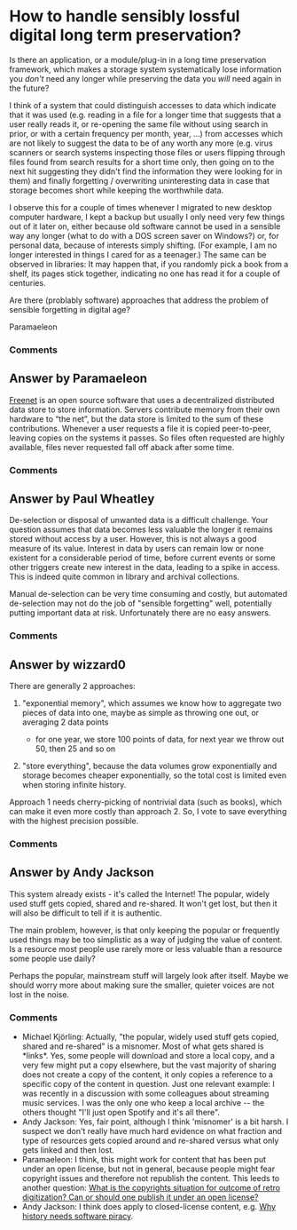 How to handle sensibly lossful digital long term preservation?
=====================
Is there an application, or a module/plug-in in a long time preservation
framework, which makes a storage system systematically lose information
you *don't* need any longer while preserving the data you *will* need
again in the future?

I think of a system that could distinguish accesses to data which
indicate that it was used (e.g. reading in a file for a longer time that
suggests that a user really reads it, or re-opening the same file
without using search in prior, or with a certain frequency per month,
year, ...) from accesses which are not likely to suggest the data to be
of any worth any more (e.g. virus scanners or search systems inspecting
those files or users flipping through files found from search results
for a short time only, then going on to the next hit suggesting they
didn't find the information they were looking for in them) and finally
forgetting / overwriting uninteresting data in case that storage becomes
short while keeping the worthwhile data.

I observe this for a couple of times whenever I migrated to new desktop
computer hardware, I kept a backup but usually I only need very few
things out of it later on, either because old software cannot be used in
a sensible way any longer (what to do with a DOS screen saver on
Windows?) or, for personal data, because of interests simply shifting.
(For example, I am no longer interested in things I cared for as a
teenager.) The same can be observed in libraries: It may happen that, if
you randomly pick a book from a shelf, its pages stick together,
indicating no one has read it for a couple of centuries.

Are there (problably software) approaches that address the problem of
sensible forgetting in digital age?

Paramaeleon

### Comments ###


Answer by Paramaeleon
----------------
[Freenet](http://en.wikipedia.org/wiki/Freenet) is an open source
software that uses a decentralized distributed data store to store
information. Servers contribute memory from their own hardware to “the
net”, but the data store is limited to the sum of these contributions.
Whenever a user requests a file it is copied peer-to-peer, leaving
copies on the systems it passes. So files often requested are highly
available, files never requested fall off aback after some time.

### Comments ###

Answer by Paul Wheatley
----------------
De-selection or disposal of unwanted data is a difficult challenge. Your
question assumes that data becomes less valuable the longer it remains
stored without access by a user. However, this is not always a good
measure of its value. Interest in data by users can remain low or none
existent for a considerable period of time, before current events or
some other triggers create new interest in the data, leading to a spike
in access. This is indeed quite common in library and archival
collections.

Manual de-selection can be very time consuming and costly, but automated
de-selection may not do the job of "sensible forgetting" well,
potentially putting important data at risk. Unfortunately there are no
easy answers.

### Comments ###

Answer by wizzard0
----------------
There are generally 2 approaches:

1.  "exponential memory", which assumes we know how to aggregate two
    pieces of data into one, maybe as simple as throwing one out, or
    averaging 2 data points

    -   for one year, we store 100 points of data, for next year we
        throw out 50, then 25 and so on

2.  "store everything", because the data volumes grow exponentially and
    storage becomes cheaper exponentially, so the total cost is limited
    even when storing infinite history.

Approach 1 needs cherry-picking of nontrivial data (such as books),
which can make it even more costly than approach 2. So, I vote to save
everything with the highest precision possible.

### Comments ###

Answer by Andy Jackson
----------------
This system already exists - it's called the Internet! The popular,
widely used stuff gets copied, shared and re-shared. It won't get lost,
but then it will also be difficult to tell if it is authentic.

The main problem, however, is that only keeping the popular or
frequently used things may be too simplistic as a way of judging the
value of content. Is a resource most people use rarely more or less
valuable than a resource some people use daily?

Perhaps the popular, mainstream stuff will largely look after itself.
Maybe we should worry more about making sure the smaller, quieter voices
are not lost in the noise.

### Comments ###
* Michael Kjörling: Actually, "the popular, widely used stuff gets copied, shared and
re-shared" is a misnomer. Most of what gets shared is \*links\*. Yes,
some people will download and store a local copy, and a very few might
put a copy elsewhere, but the vast majority of sharing does not create a
copy of the content, it only copies a reference to a specific copy of
the content in question. Just one relevant example: I was recently in a
discussion with some colleagues about streaming music services. I was
the only one who keep a local archive -- the others thought "I'll just
open Spotify and it's all there".
* Andy Jackson: Yes, fair point, although I think 'misnomer' is a bit harsh. I suspect
we don't really have much hard evidence on what fraction and type of
resources gets copied around and re-shared versus what only gets linked
and then lost.
* Paramaeleon: I think, this might work for content that has been put under an open
license, but not in general, because people might fear copyright issues
and therefore not republish the content. This leeds to another question:
[What is the copyrights situation for outcome of retro digitization? Can
or should one publish it under an open
license?](http://digitalpreservation.stackexchange.com/questions/145/what-is-the-copyright-situation-for-the-outcome-of-retro-digitization)
* Andy Jackson: I think does apply to closed-license content, e.g. [Why history needs
software
piracy](http://technologizer.com/2012/01/23/why-history-needs-software-piracy/).


